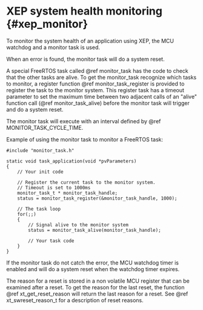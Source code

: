 XEP system health monitoring {#xep_monitor}
============================

To monitor the system health of an application using XEP, the MCU watchdog and a
monitor task is used.

When an error is found, the monitor task will do a system reset.

A special FreeRTOS task called @ref monitor_task has the code to check that the
other tasks are alive. To get the monitor_task recognize which tasks to monitor,
a register function @ref monitor_task_register is provided to register the task
to the monitor system. This register task has a timeout parameter to set the
maximum time between two adjacent calls of an "alive" function call
(@ref monitor_task_alive) before the monitor task will trigger and do a system
reset.

The monitor task will execute with an interval defined by
@ref MONITOR_TASK_CYCLE_TIME.

Example of using the monitor task to monitor a FreeRTOS task:

    #include "monitor_task.h"

    static void task_application(void *pvParameters)
    {
        // Your init code

        // Register the current task to the monitor system.
        // Timeout is set to 1000ms
        monitor_task_t * monitor_task_handle;
        status = monitor_task_register(&monitor_task_handle, 1000);

        // The task loop
        for(;;)
        {
            // Signal alive to the monitor system
            status = monitor_task_alive(monitor_task_handle);

            // Your task code
        }
    }

If the monitor task do not catch the error, the MCU watchdog timer is enabled
and will do a system reset when the watchdog timer expires.

The reason for a reset is stored in a non volatile MCU register that can be
examined after a reset. To get the reason for the last reset, the function
@ref xt_get_reset_reason will return the last reason for a reset.
See @ref xt_swreset_reason_t for a description of reset reasons.
